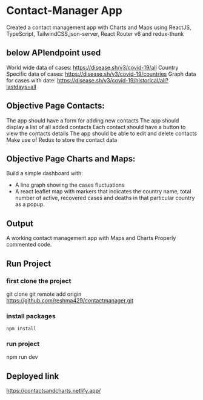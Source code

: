 # Contact-Manager App
Created a contact management app with Charts and Maps using ReactJS, TypeScript, TailwindCSS,json-server, React Router v6 and redux-thunk

## below APIendpoint used

World wide data of cases: https://disease.sh/v3/covid-19/all
Country Specific data of cases: https://disease.sh/v3/covid-19/countries
Graph data for cases with date:
https://disease.sh/v3/covid-19/historical/all?lastdays=all

## Objective Page Contacts:
The app should have a form for adding new contacts
The app should display a list of all added contacts
Each contact should have a button to view the contacts details
The app should be able to edit and delete contacts
Make use of Redux to store the contact data

## Objective Page Charts and Maps:
Build a simple dashboard with:
- A line graph showing the cases fluctuations
- A react leaflet map with markers that indicates the country name, total number
of active, recovered cases and deaths in that particular country as a popup.

## Output
A working contact management app with Maps and Charts
Properly commented code.

## Run Project
### first clone the project 
git clone git remote add origin https://github.com/reshma429/contactmanager.git
### install packages
    npm install
### run project
   npm run dev


## Deployed link
https://contactsandcharts.netlify.app/